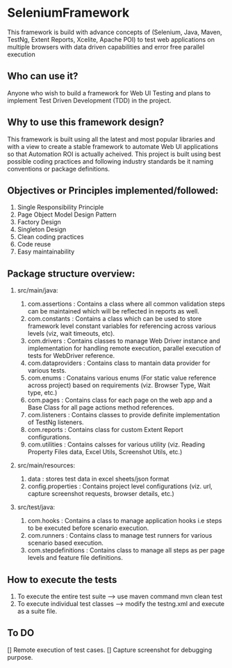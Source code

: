 # SeleniumFramework
This framework is build with advance concepts of (Selenium, Java, Maven, TestNg, Extent Reports, Xcelite, Apache POI) to test web applications on multiple browsers with data driven capabilities and error free parallel execution

## Who can use it?
Anyone who wish to build a framework for Web UI Testing and plans to implement Test Driven Development (TDD) in the project.

## Why to use this framework design?
This framework is built using all the latest and most popular libraries and with a view to create a stable framework to automate Web UI applications so that Automation ROI is actually acheived. This project is built using best possible coding practices and following industry standards be it naming conventions or package definitions.

## Objectives or Principles implemented/followed: 
1. Single Responsibility Principle
2. Page Object Model Design Pattern
3. Factory Design
4. Singleton Design
5. Clean coding practices
6. Code reuse
7. Easy maintainability

## Package structure overview: 
1. src/main/java: 
    1. com.assertions : Contains a class where all common validation steps can be maintained which will be reflected in reports as well.
    2. com.constants : Contains a class which can be used to store framework level constant variables for referencing across various levels (viz, wait timeouts, etc).
    3. com.drivers : Contains classes to manage Web Driver instance and implementation for handling remote execution, parallel execution of tests for WebDriver reference.
    4. com.dataproviders : Contains class to mantain data provider for various tests.
    5. com.enums : Conatains various enums (For static value reference across project) based on requirements (viz. Browser Type, Wait type, etc.)
    6. com.pages : Contains class for each page on the web app and a Base Class for all page actions method references.
    7. com.listeners : Contains classes to provide definite implementation of TestNg listeners.
    8. com.reports : Contains class for custom Extent Report configurations.
    9. com.utilities : Contains calsses for various utility (viz. Reading Property Files data, Excel Utils, Screenshot Utils, etc.)
    
2. src/main/resources: 
    1. data : stores test data in excel sheets/json format
    2. config.properties : Contains project level configurations (viz. url, capture screenshot requests, browser details, etc.)
    
3. src/test/java: 
    1. com.hooks : Contains a class to manage application hooks i.e steps to be executed before scenario execution.
    2. com.runners : Contains class to manage test runners for various scenario based execution.
    3. com.stepdefinitions : Contains class to manage all steps as per page levels and feature file definitions.
    
## How to execute the tests
1. To execute the entire test suite --> use maven command mvn clean test
2. To execute individual test classes --> modify the testng.xml and execute as a suite file.

## To DO
[] Remote execution of test cases.
[] Capture screenshot for debugging purpose.
    
